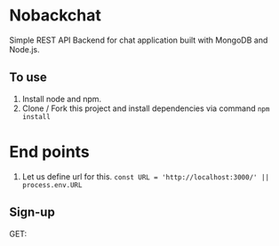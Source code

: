 # Nobackchat
Simple REST API Backend for chat application built with MongoDB and Node.js.

## To use
1. Install node and npm.
2. Clone / Fork this project and install dependencies via command `npm install`

# End points
1. Let us define url for this.
``const URL = 'http://localhost:3000/' || process.env.URL``
## Sign-up
GET: 